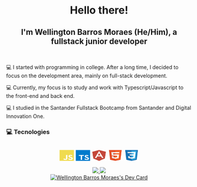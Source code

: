 <h1 align="center">Hello there!</h1>
<h2 align="center"> I'm Wellington Barros Moraes (He/Him), a fullstack junior developer</h2>

<br>

 💻 I started with programming in college. After a long time, I decided to focus on the development area, mainly on full-stack development.

 💻 Currently, my focus is to study and work with Typescript/Javascript to the front-end and back end.

 💻 I studied in the Santander Fullstack Bootcamp from Santander and Digital Innovation One.

### 💻 Tecnologies

<div align="center" style="display: inline_block"><br>
    <img align="center" alt="Javascript" height="30" width="40" src="https://raw.githubusercontent.com/devicons/devicon/master/icons/javascript/javascript-plain.svg">
    <img align="center" alt="Typescript" height="30" width="40" src="https://raw.githubusercontent.com/devicons/devicon/master/icons/typescript/typescript-plain.svg">
    <img align="center" alt="Angulart" height="30" width="40" src="https://raw.githubusercontent.com/devicons/devicon/master/icons/angularjs/angularjs-plain.svg">
    <img align="center" alt="HTML" height="30" width="40" src="https://raw.githubusercontent.com/devicons/devicon/master/icons/html5/html5-original.svg">
    <img align="center" alt="CSS" height="30" width="40" src="https://raw.githubusercontent.com/devicons/devicon/master/icons/css3/css3-original.svg">
</div>

<br>

<div align="center">
    <div>
        <div>
            <a href="https://github.com/AaronKannon">
                <img height="180em" src="https://github-readme-stats.vercel.app/api?username=AaronKannon&count_private=true&show_icons=true&theme=buefy&title_color=6071BF" />
                <img height="180em" src="https://github-readme-stats.vercel.app/api/top-langs/?username=AaronKannon&layout=compact&langs_count=10&count_private=true&show_icons=true&theme=buefy&title_color=6071BF" />
            </a>
        </div>
    </div>
    <div>
        <div>
            <a href="https://app.daily.dev/aaronkannon">
                <img src="https://api.daily.dev/devcards/5f182943714f44a6894b53a175cf62bc.png?r=23y" width="300" alt="Wellington Barros Moraes's Dev Card" />
            </a>
        </div>
    </div>
</div>

<!--
**AaronKannon/AaronKannon** is a ✨ _special_ ✨ repository because its `README.md` (this file) appears on your GitHub profile.

Here are some ideas to get you started:

- 🔭 I’m currently working on ...
- 🌱 I’m currently learning ...
- 👯 I’m looking to collaborate on ...
- 🤔 I’m looking for help with ...
- 💬 Ask me about ...
- 📫 How to reach me: ...
- 😄 Pronouns: ...
- ⚡ Fun fact: ...
-->
